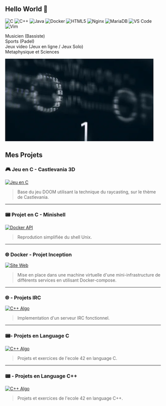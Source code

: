 ## Hello World 👋
![C](https://img.shields.io/badge/C-00599C?style=for-the-badge&logo=c&logoColor=white)
![C++](https://img.shields.io/badge/C++-00599C?style=for-the-badge&logo=c%2B%2B&logoColor=white)
![Java](https://img.shields.io/badge/Java-ED8B00?style=for-the-badge&logo=java&logoColor=white)
![Docker](https://img.shields.io/badge/Docker-2496ED?style=for-the-badge&logo=docker&logoColor=white)
![HTML5](https://img.shields.io/badge/HTML5-E34F26?style=for-the-badge&logo=html5&logoColor=white)
![Nginx](https://img.shields.io/badge/Nginx-009639?style=for-the-badge&logo=nginx&logoColor=white)
![MariaDB](https://img.shields.io/badge/MariaDB-003545?style=for-the-badge&logo=mariadb&logoColor=white)
![VS Code](https://img.shields.io/badge/VS_Code-007ACC?style=for-the-badge&logo=visual-studio-code&logoColor=white)
![Vim](https://img.shields.io/badge/Vim-019733?style=for-the-badge&logo=vim&logoColor=white)

 

Musicien (Bassiste)  
Sports (Padel)  
Jeux video (Jeux en ligne / Jeux Solo)  
Metaphysique et Sciences  



![Bannière](./giphy.webp)


##  Mes Projets

### 🎮 Jeu en C - Castlevania 3D
[![Jeu en C](https://i.giphy.com/26Su5umeQ96mpOmkee.webp)](https://github.com/Yonieva/Castlevania-3d-Raycasting/blob/main/README.md)
> Base du jeu DOOM utilisant la technique du raycasting, sur le thème de Castlevania.


---

### 📟 Projet en C - Minishell
[![Docker API](https://media2.giphy.com/media/v1.Y2lkPTc5MGI3NjExYmFxbm5odDF5ODk4NjV3b2U0MHB2bXVoeDdicWI0cGFja2l4OHlieiZlcD12MV9pbnRlcm5hbF9naWZfYnlfaWQmY3Q9Zw/JmJMzlXOiI0dq/giphy.gif)](https://github.com/Demiaeuw/42_student/tree/main/08_minishell)
> Reprodution simplifiée du shell Unix.

---

### 🌐 Docker - Projet Inception
[![Site Web](https://media.giphy.com/media/v1.Y2lkPTc5MGI3NjExZHU0a3BreXlnaGozcjhpZnRndTg1bWszNGY5dWlnbTAxZ2UwNXl0eCZlcD12MV9naWZzX3NlYXJjaCZjdD1n/3owvKdSecsPWrDDjIQ/giphy.gif)](https://github.com/Yonieva/Inception/tree/main/inception)
> Mise en place dans une machine virtuelle d'une mini-infrastructure de différents services en utilisant Docker-compose.

---

### 🌐 - Projets IRC
[![C++ Algo](https://media.giphy.com/media/v1.Y2lkPTc5MGI3NjExa3N1ZTNhM3I3MmsxN2V4ZmZvZm1wNzAxZ2c5NzBuNmt5d3d0bnczaSZlcD12MV9naWZzX3NlYXJjaCZjdD1n/8EmeieJAGjvUI/giphy.gif)](https://github.com/gaesteve42/IRC)
> Implementation d'un serveur IRC fonctionnel.

---

### 📟- Projets en Language C
[![C++ Algo](https://media.giphy.com/media/v1.Y2lkPTc5MGI3NjExZjBvajhxbnV0azIxc2p4cWVhbW5tcjRsMnRxamhwcW5haTZ4dWZuZyZlcD12MV9naWZzX3NlYXJjaCZjdD1n/GwtfUx2P2HnvByDZdg/giphy.gif)](https://github.com/Yonieva/Projets-en-language-C)
> Projets et exercices de l'ecole 42 en language C.

---

### 📟 - Projets en Language C++
[![C++ Algo](https://media.giphy.com/media/v1.Y2lkPTc5MGI3NjExZ280NG0zcjEzcW9saWt5MjJyM25sNjY2ZnZ6Mzg4MG1yZWRvM2szbyZlcD12MV9naWZzX3NlYXJjaCZjdD1n/Npdl9kOaKFJHuRCBGx/giphy.gif)](https://github.com/Yonieva/Projets-en-language-CPP)
> Projets et exercices de l'ecole 42 en language C++.


